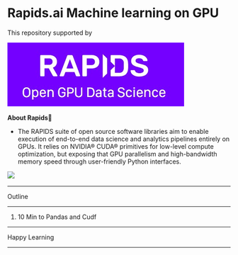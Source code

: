 # Rapids.ai Machine learning on GPU
This repository supported by 

![](https://github.com/ashishpatel26/Rapidsai_Machine_learning_on_GPU/blob/main/images/rapidsailogo.jpg?raw=true)



**About Rapids**🤩

- The RAPIDS suite of open source software libraries aim to enable execution of end-to-end data science and analytics pipelines entirely on GPUs. It relies on NVIDIA® CUDA® primitives for low-level compute optimization, but exposing that GPU parallelism and high-bandwidth memory speed through user-friendly Python interfaces.

![](https://github.com/rapidsai/cudf/raw/branch-21.08/img/rapids_arrow.png)

---

Outline

---

1. 10 Min to Pandas and  Cudf 

----

Happy Learning

---



